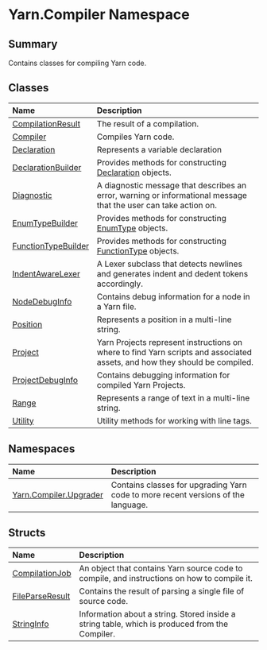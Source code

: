 # Yarn.Compiler Namespace

## Summary

Contains classes for compiling Yarn code.


## Classes

|Name|Description|
|:---|:---|
|[CompilationResult](/docs/api/csharp/yarn.compiler.compilationresult.md)|The result of a compilation.|
|[Compiler](/docs/api/csharp/yarn.compiler.compiler.md)|Compiles Yarn code.|
|[Declaration](/docs/api/csharp/yarn.compiler.declaration.md)|Represents a variable declaration|
|[DeclarationBuilder](/docs/api/csharp/yarn.compiler.declarationbuilder.md)|Provides methods for constructing  [Declaration](yarn.compiler.declaration.md)  objects.|
|[Diagnostic](/docs/api/csharp/yarn.compiler.diagnostic.md)|A diagnostic message that describes an error, warning or informational message that the user can take action on.|
|[EnumTypeBuilder](/docs/api/csharp/yarn.compiler.enumtypebuilder.md)|Provides methods for constructing  [EnumType](yarn.enumtype.md)  objects.|
|[FunctionTypeBuilder](/docs/api/csharp/yarn.compiler.functiontypebuilder.md)|Provides methods for constructing  [FunctionType](yarn.functiontype.md)  objects.|
|[IndentAwareLexer](/docs/api/csharp/yarn.compiler.indentawarelexer.md)|A Lexer subclass that detects newlines and generates indent and dedent tokens accordingly.|
|[NodeDebugInfo](/docs/api/csharp/yarn.compiler.nodedebuginfo.md)|Contains debug information for a node in a Yarn file.|
|[Position](/docs/api/csharp/yarn.compiler.position.md)|Represents a position in a multi-line string.|
|[Project](/docs/api/csharp/yarn.compiler.project.md)|Yarn Projects represent instructions on where to find Yarn scripts and associated assets, and how they should be compiled.|
|[ProjectDebugInfo](/docs/api/csharp/yarn.compiler.projectdebuginfo.md)|Contains debugging information for compiled Yarn Projects.|
|[Range](/docs/api/csharp/yarn.compiler.range.md)|Represents a range of text in a multi-line string.|
|[Utility](/docs/api/csharp/yarn.compiler.utility.md)|Utility methods for working with line tags.|

## Namespaces

|Name|Description|
|:---|:---|
|[Yarn.Compiler.Upgrader](/docs/api/csharp/yarn.compiler.upgrader.md)|Contains classes for upgrading Yarn code to more recent versions of the language.|

## Structs

|Name|Description|
|:---|:---|
|[CompilationJob](/docs/api/csharp/yarn.compiler.compilationjob.md)|An object that contains Yarn source code to compile, and instructions on how to compile it.|
|[FileParseResult](/docs/api/csharp/yarn.compiler.fileparseresult.md)|Contains the result of parsing a single file of source code.|
|[StringInfo](/docs/api/csharp/yarn.compiler.stringinfo.md)|Information about a string. Stored inside a string table, which is produced from the Compiler.|

